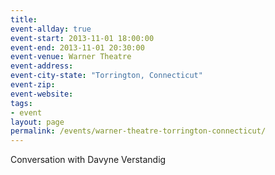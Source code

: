 ```yaml
---
title: 
event-allday: true
event-start: 2013-11-01 18:00:00
event-end: 2013-11-01 20:30:00
event-venue: Warner Theatre
event-address: 
event-city-state: "Torrington, Connecticut"
event-zip:
event-website:  
tags:
- event
layout: page
permalink: /events/warner-theatre-torrington-connecticut/
---
```

Conversation with Davyne Verstandig